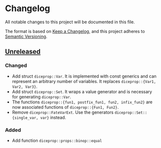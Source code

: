# Changelog
All notable changes to this project will be documented in this file.

The format is based on [Keep a Changelog](https://keepachangelog.com/en/1.0.0/),
and this project adheres to [Semantic Versioning](https://semver.org/spec/v2.0.0.html).

## [Unreleased]

### Changed
- Add struct `diceprop::Var`. It is implemented with const generics and can represent an arbitrary number of variables. It replaces `diceprop::{Var1, Var2, Var3}`.
- Add struct `diceprop::Set`. It wraps a value generator and is necessary for generating `diceprop::Var`.
- The functions `diceprop::{fun1, postfix_fun1, fun2, infix_fun2}` are now associated functions of `diceprop::{Fun1, Fun2}`.
- Remove `diceprop::FateVarExt`. Use the generators `diceprop::Set::{single_var, var}` instead.

### Added
- Add function `diceprop::props::binop::equal`

[Unreleased]: https://github.com/jakoschiko/diceprop/compare/v0.1.0...HEAD
